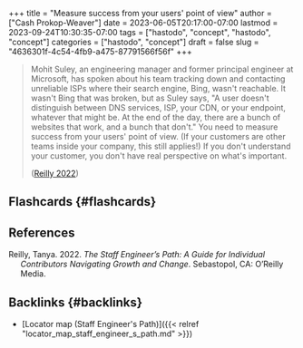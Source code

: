 +++
title = "Measure success from your users' point of view"
author = ["Cash Prokop-Weaver"]
date = 2023-06-05T20:17:00-07:00
lastmod = 2023-09-24T10:30:35-07:00
tags = ["hastodo", "concept", "hastodo", "concept"]
categories = ["hastodo", "concept"]
draft = false
slug = "4636301f-4c54-4fb9-a475-87791566f56f"
+++

> Mohit Suley, an engineering manager and former principal engineer at Microsoft, has spoken about his team tracking down and contacting unreliable ISPs where their search engine, Bing, wasn't reachable. It wasn't Bing that was broken, but as Suley says, "A user doesn't distinguish between DNS services, ISP, your CDN, or your endpoint, whatever that might be. At the end of the day, there are a bunch of websites that work, and a bunch that don't." You need to measure success from your users' point of view. (If your customers are other teams inside your company, this still applies!) If you don't understand your customer, you don't have real perspective on what's important.
>
> (<a href="#citeproc_bib_item_1">Reilly 2022</a>)


## Flashcards {#flashcards}

## References

<style>.csl-entry{text-indent: -1.5em; margin-left: 1.5em;}</style><div class="csl-bib-body">
  <div class="csl-entry"><a id="citeproc_bib_item_1"></a>Reilly, Tanya. 2022. <i>The Staff Engineer’s Path: A Guide for Individual Contributors Navigating Growth and Change</i>. Sebastopol, CA: O’Reilly Media.</div>
</div>


## Backlinks {#backlinks}

-   [Locator map (Staff Engineer's Path)]({{< relref "locator_map_staff_engineer_s_path.md" >}})
